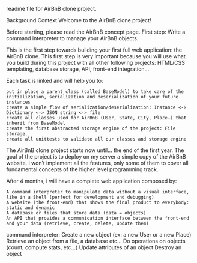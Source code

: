  readme file for AirBnB clone project.



Background Context
Welcome to the AirBnB clone project!

Before starting, please read the AirBnB concept page.
First step: Write a command interpreter to manage your AirBnB objects.

This is the first step towards building your first full web application: the AirBnB clone. This first step is very important because you will use what you build during this project with all other following projects: HTML/CSS templating, database storage, API, front-end integration…

Each task is linked and will help you to:

    put in place a parent class (called BaseModel) to take care of the initialization, serialization and deserialization of your future instances
    create a simple flow of serialization/deserialization: Instance <-> Dictionary <-> JSON string <-> file
    create all classes used for AirBnB (User, State, City, Place…) that inherit from BaseModel
    create the first abstracted storage engine of the project: File storage.
    create all unittests to validate all our classes and storage engine

The AirBnB clone project starts now until… the end of the first year. The goal of the project is to deploy on my server a simple copy of the AirBnB website.
i won’t implement all the features, only some of them to cover all fundamental concepts of the higher level programming track.

After 4 months, i will have a complete web application composed by:

    A command interpreter to manipulate data without a visual interface, like in a Shell (perfect for development and debugging)
    A website (the front-end) that shows the final product to everybody: static and dynamic
    A database or files that store data (data = objects)
    An API that provides a communication interface between the front-end and your data (retrieve, create, delete, update them)

command interpreter:
		Create a new object (ex: a new User or a new Place)
		Retrieve an object from a file, a database etc…
		Do operations on objects (count, compute stats, etc…)
		Update attributes of an object
		Destroy an object

